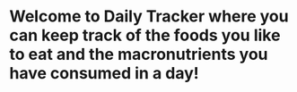# Welcome to Daily Tracker where you can keep track of the foods you like to eat and the macronutrients you have consumed in a day!